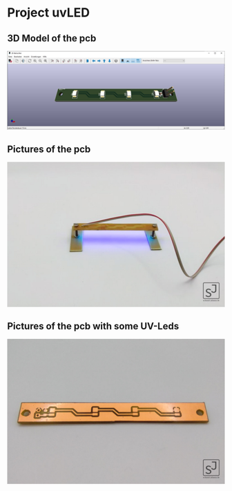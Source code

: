 # Project uvLED
## 3D Model of the pcb
 ![Image](uvLED.jpg)
## Pictures of the pcb 
 ![Image](1-2.jpg)
## Pictures of the pcb with some UV-Leds
 ![Image](2-2.jpg)
